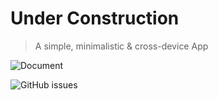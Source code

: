 # Under Construction 
> A simple, minimalistic & cross-device App


![Document](https://user-images.githubusercontent.com/89920306/216788062-45111088-625a-49b5-bde1-26b1f5a4e3da.gif)


![GitHub issues](https://img.shields.io/github/issues/Directoire/under-construction-template)
